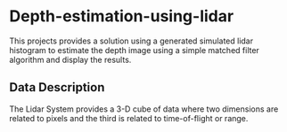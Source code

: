 # Depth-estimation-using-lidar
This projects provides a solution using a generated simulated lidar histogram to estimate the depth image using a simple matched filter algorithm and display the results.

## Data Description
The Lidar System provides a 3-D cube of data where two dimensions are related to pixels and the third is related to time-of-flight or range. 
